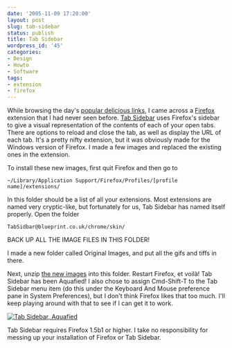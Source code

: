 ```yaml
---
date: '2005-11-09 17:20:00'
layout: post
slug: tab-sidebar
status: publish
title: Tab Sidebar
wordpress_id: '45'
categories:
- Design
- Howto
- Software
tags:
- extension
- firefox
---
```


While browsing the day's [popular delicious links](http://del.icio.us/popular/), I came across a [Firefox](http://www.mozilla.org/products/firefox/) extension that I had never seen before.  [Tab Sidebar](http://users.blueprintit.co.uk/~dave/web/firefox/tabsidebar/index.html) uses Firefox's sidebar to give a visual representation of the contents of each of your open tabs.  There are options to reload and close the tab, as well as display the URL of each tab.  It's a pretty nifty extension, but it was obviously made for the Windows version of Firefox.  I made a few images and replaced the existing ones in the extension.

To install these new images, first quit Firefox and then go to


    
    ~/Library/Application Support/Firefox/Profiles/[profile name]/extensions/



In this folder should be a list of all your extensions.  Most extensions are named very cryptic-like, but fortunately for us, Tab Sidebar has named itself properly.  Open the folder


    
    TabSidbar@blueprint.co.uk/chrome/skin/



BACK UP ALL THE IMAGE FILES IN THIS FOLDER!

I made a new folder called Original Images, and put all the gifs and tiffs in there.

Next, unzip [the new images](http://www.thomasupton.com/wp/wp-content/uploads/2008/04/tab_sidebar_mac_widgets.zip) into this folder.  Restart Firefox, et voilà!  Tab Sidebar has been Aquafied!  I also chose to assign Cmd-Shift-T to the Tab Sidebar menu item (do this under the Keyboard And Mouse preference pane in System Preferences), but I don't think Firefox likes that too much.  I'll keep playing around with that to see if I can get it to work.

[![Tab Sidebar, Aquafied](http://static.flickr.com/31/61688338_91ea2f7954_o.png)](http://www.flickr.com/photos/third/61688338/)

Tab Sidebar requires Firefox 1.5b1 or higher.  I take no responsibility for messing up your installation of Firefox or Tab Sidebar.

